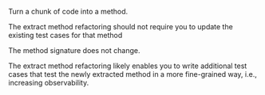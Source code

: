 Turn a chunk of code into a method.

The extract method refactoring should not require you to update the existing test cases for that method

The method signature does not change.

The extract method refactoring likely enables you to write additional test cases that test the newly extracted method in a more fine-grained way, i.e., increasing observability.